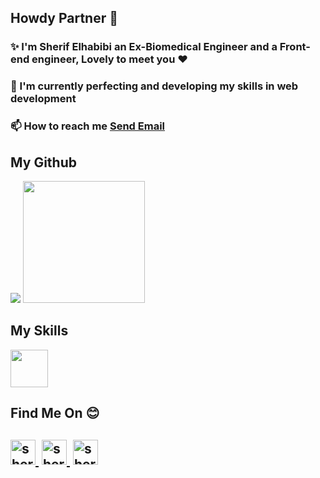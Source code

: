 
<h2>Howdy Partner 👾</h2>
<div >
<h3>✨ I'm Sherif Elhabibi an Ex-Biomedical Engineer and a Front-end engineer, Lovely to meet you ❤️</h3>
<h3>🌱 I'm currently perfecting and developing my skills in web development</h3>
<h3>📫 How to reach me  <a href = "mailto: sherif.hussein58@gmail.com">Send Email</a><h3>
</div>
 
<h2>My Github</h2>

<div>
<img src="https://github-readme-stats.vercel.app/api?username=sherifElhabibi&theme=aura&show_icons=true"></img>
<img height="195" src="https://github-readme-stats.vercel.app/api/top-langs/?username=sherifElhabibi&theme=aura&layout=compact"></img>
<div>

<h2>My Skills</h2>
<img height="60"  src="https://skillicons.dev/icons?i=c,cpp,js,html,css,jquery,bootstrap,sass,nodejs&theme=dark"></img>
  
<h2>Find Me On 😊<h2>
<a href="https://www.facebook.com/sherif.hussein.71/"><img src="https://raw.githubusercontent.com/rahuldkjain/github-profile-readme-generator/master/src/images/icons/Social/facebook.svg" alt="sherifElhabibi" height="40"/>&nbsp;</a>
<a href="https://www.instagram.com/sherif.elhabibi/"><img src="https://raw.githubusercontent.com/rahuldkjain/github-profile-readme-generator/master/src/images/icons/Social/instagram.svg" alt="sherifElhabibi" height="40"/>&nbsp;</a>
<a href="https://www.linkedin.com/in/sherif-elhabibi-254884151/"><img src="https://raw.githubusercontent.com/rahuldkjain/github-profile-readme-generator/master/src/images/icons/Social/linked-in-alt.svg" alt="sherifElhabibi" height="40"/></a>

  
